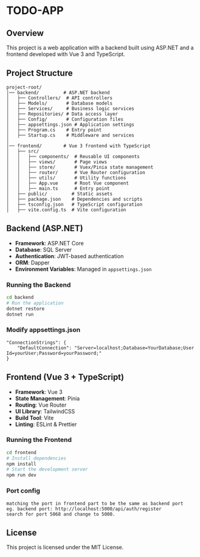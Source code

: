 # TODO-APP

## Overview

This project is a web application with a backend built using ASP.NET and a frontend developed with Vue 3 and TypeScript.

## Project Structure

```
project-root/
│── backend/         # ASP.NET backend
│   ├── Controllers/  # API controllers
│   ├── Models/       # Database models
│   ├── Services/     # Business logic services
│   ├── Repositories/ # Data access layer
│   ├── Config/       # Configuration files
│   ├── appsettings.json # Application settings
│   ├── Program.cs    # Entry point
│   ├── Startup.cs    # Middleware and services
│
│── frontend/        # Vue 3 frontend with TypeScript
│   ├── src/
│   │   ├── components/  # Reusable UI components
│   │   ├── views/       # Page views
│   │   ├── store/       # Vuex/Pinia state management
│   │   ├── router/      # Vue Router configuration
│   │   ├── utils/       # Utility functions
│   │   ├── App.vue      # Root Vue component
│   │   ├── main.ts      # Entry point
│   ├── public/         # Static assets
│   ├── package.json    # Dependencies and scripts
│   ├── tsconfig.json   # TypeScript configuration
│   ├── vite.config.ts  # Vite configuration
```

## Backend (ASP.NET)

- **Framework**: ASP.NET Core
- **Database**: SQL Server
- **Authentication**: JWT-based authentication
- **ORM**: Dapper
- **Environment Variables**: Managed in `appsettings.json`

### Running the Backend

```sh
cd backend
# Run the application
dotnet restore
dotnet run
```

### Modify appsettings.json

```
"ConnectionStrings": {
    "DefaultConnection": "Server=localhost;Database=YourDatabase;User Id=yourUser;Password=yourPassword;"
}
```

## Frontend (Vue 3 + TypeScript)

- **Framework**: Vue 3
- **State Management**: Pinia
- **Routing**: Vue Router
- **UI Library**: TailwindCSS
- **Build Tool**: Vite
- **Linting**: ESLint & Prettier

### Running the Frontend

```sh
cd frontend
# Install dependencies
npm install
# Start the development server
npm run dev
```

### Port config

```
matching the port in frontend part to be the same as backend port
eg. backend port: http://localhost:5000/api/auth/register
search for port 5068 and change to 5000.
```

## License

This project is licensed under the MIT License.
